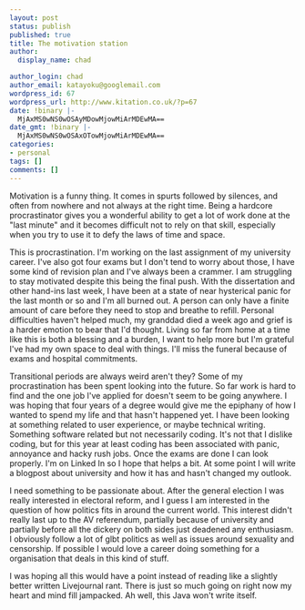 ```yaml
---
layout: post
status: publish
published: true
title: The motivation station
author:
  display_name: chad

author_login: chad
author_email: katayoku@googlemail.com
wordpress_id: 67
wordpress_url: http://www.kitation.co.uk/?p=67
date: !binary |-
  MjAxMS0wNS0wOSAyMDowMjowMiArMDEwMA==
date_gmt: !binary |-
  MjAxMS0wNS0wOSAxOTowMjowMiArMDEwMA==
categories:
- personal
tags: []
comments: []
---
```

<p>Motivation is a funny thing. It comes in spurts followed by silences, and often from nowhere and not always at the right time. Being a hardcore procrastinator gives you a wonderful ability to get a lot of work done at the "last minute" and it becomes difficult not to rely on that skill, especially when you try to use it to defy the laws of time and space.</p>
<p>This is procrastination. I'm working on the last assignment of my university career. I've also got four exams but I don't tend to worry about those, I have some kind of revision plan and I've always been a crammer. I am struggling to stay motivated despite this being the final push. With the dissertation and other hand-ins last week, I have been at a state of near hysterical panic for the last month or so and I'm all burned out. A person can only have a finite amount of care before they need to stop and breathe to refill. Personal difficulties haven't helped much, my granddad died a week ago and grief is a harder emotion to bear that I'd thought. Living so far from home at a time like this is both a blessing and a burden, I want to help more but I'm grateful I've had my own space to deal with things. I'll miss the funeral because of exams and hospital commitments. </p>
<p>Transitional periods are always weird aren't they? Some of my procrastination has been spent looking into the future. So far work is hard to find and the one job I've applied for doesn't seem to be going anywhere. I was hoping that four years of a degree would give me the epiphany of how I wanted to spend my life and that hasn't happened yet. I have been looking at something related to user experience, or maybe technical writing. Something software related but not necessarily coding. It's not that I dislike coding, but for this year at least coding has been associated with panic, annoyance and hacky rush jobs. Once the exams are done I can look properly. I'm on Linked In so I hope that helps a bit. At some point I will write a blogpost about university and how it has and hasn't changed my outlook.</p>
<p>I need something to be passionate about. After the general election I was really interested in electoral reform, and I guess I am interested in the question of how politics fits in around the current world. This interest didn't really last up to the AV referendum, partially because of university and partially before all the dickery on both sides just deadened any enthusiasm. I obviously follow a lot of glbt politics as well as issues around sexuality and censorship. If possible I would love a career doing something for a organisation that deals in this kind of stuff. </p>
<p>I was hoping all this would have a point instead of reading like a slightly better written Livejournal rant. There is just so much going on right now my heart and mind fill jampacked. Ah well, this Java won't write itself.</p>
